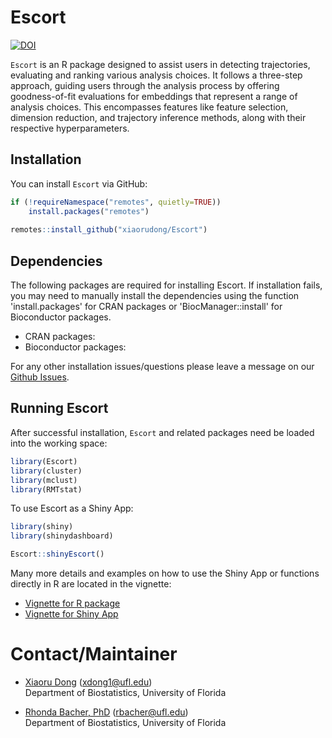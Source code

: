 # Escort
[![DOI](https://zenodo.org/badge/718898361.svg)](https://zenodo.org/doi/10.5281/zenodo.10392544)

`Escort` is an R package designed to assist users in detecting trajectories, evaluating and ranking various analysis choices. It follows a three-step approach, guiding users through the analysis process by offering goodness-of-fit evaluations for embeddings that represent a range of analysis choices. This encompasses features like feature selection, dimension reduction, and trajectory inference methods, along with their respective hyperparameters.


## Installation

You can install `Escort` via GitHub:

``` r
if (!requireNamespace("remotes", quietly=TRUE))
    install.packages("remotes")
    
remotes::install_github("xiaorudong/Escort")
```

## Dependencies

The following packages are required for installing Escort. If installation fails, you may need to manually install the dependencies using the function 'install.packages' for CRAN packages or 'BiocManager::install' for Bioconductor packages.


* CRAN packages: 
* Bioconductor packages: 


For any other installation issues/questions please leave a message on our [Github Issues](https://github.com/xiaorudong/Escort/issues).

## Running Escort

After successful installation, `Escort` and related packages need be loaded into the working space:

``` r
library(Escort)
library(cluster)
library(mclust)
library(RMTstat)
```

To use Escort as a Shiny App:

```r
library(shiny)
library(shinydashboard)

Escort::shinyEscort()
```

Many more details and examples on how to use the Shiny App or functions directly in R are located in the vignette:

* [Vignette for R package](vignettes/Escort.Rmd)
* [Vignette for Shiny App](vignettes/shiny_vignette.md)


# Contact/Maintainer

* [Xiaoru Dong](https://xiaorudong.github.io) (xdong1@ufl.edu)  
Department of Biostatistics, University of Florida

* [Rhonda Bacher, PhD](https://www.rhondabacher.com) (rbacher@ufl.edu)  
Department of Biostatistics, University of Florida


